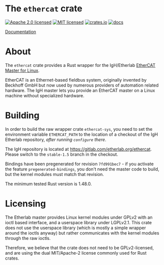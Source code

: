 # The `ethercat` crate

[![Apache 2.0 licensed](https://img.shields.io/badge/license-Apache2.0-blue.svg)](./LICENSE-APACHE)
[![MIT licensed](https://img.shields.io/badge/license-MIT-blue.svg)](./LICENSE-MIT)
[![crates.io](http://meritbadge.herokuapp.com/ethercat)](https://crates.io/crates/ethercat)
[![docs](https://docs.rs/ethercat/badge.svg)](https://docs.rs/ethercat)

[Documentation](https://docs.rs/crate/ethercat/)

# About

The `ethercat` crate provides a Rust wrapper for the IgH/Etherlab
[EtherCAT Master for Linux](https://etherlab.org/en/ethercat/).

EtherCAT is an Ethernet-based fieldbus system, originally invented by Beckhoff
GmbH but now used by numerous providers of automation related hardware.
The IgH master lets you provide an EtherCAT master on a Linux machine without
specialized hardware.

# Building

In order to build the raw wrapper crate `ethercat-sys`, you need to set the
environment variable `ETHERCAT_PATH` to the location of a checkout of the IgH
Etherlab repository, *after running `configure` there*.

The IgH repository is located at <https://gitlab.com/etherlab.org/ethercat>.
Please switch to the ``stable-1.5`` branch in the checkout.

Bindings have been pregenerated for revision `7fd991bec7` - if you activate the
feature `pregenerated-bindings`, you don't need the master code to build, but
the kernel modules must match that revision.

The minimum tested Rust version is 1.48.0.

# Licensing

The Etherlab master provides Linux kernel modules under GPLv2 with an ioctl
based interface, and a userspace library under LGPLv2.1.  This crate does
not use the userspace library (which is mostly a simple wrapper around the
ioctls anyway) but rather communicates with the kernel modules through the
raw ioctls.

Therefore, we believe that the crate does not need to be GPLv2-licensed, and
are using the dual MIT/Apache-2 license commonly used for Rust crates.
